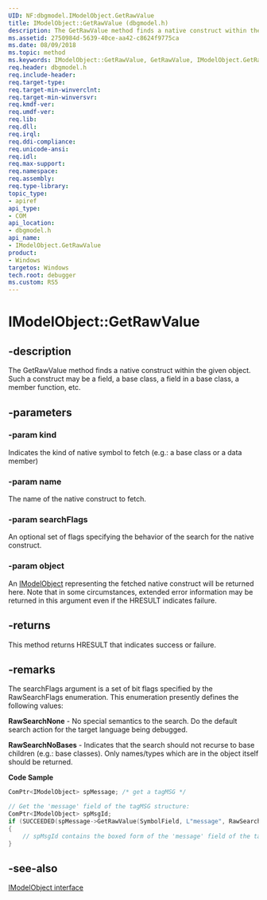 ```yaml
---
UID: NF:dbgmodel.IModelObject.GetRawValue
title: IModelObject::GetRawValue (dbgmodel.h)
description: The GetRawValue method finds a native construct within the given object. Such a construct may be a field, a base class, a field in a base class, a member function, etc.
ms.assetid: 2750984d-5639-40ce-aa42-c8624f9775ca
ms.date: 08/09/2018
ms.topic: method
ms.keywords: IModelObject::GetRawValue, GetRawValue, IModelObject.GetRawValue, IModelObject::GetRawValue, IModelObject.GetRawValue
req.header: dbgmodel.h
req.include-header:
req.target-type:
req.target-min-winverclnt:
req.target-min-winversvr:
req.kmdf-ver:
req.umdf-ver:
req.lib:
req.dll:
req.irql: 
req.ddi-compliance:
req.unicode-ansi:
req.idl:
req.max-support:
req.namespace:
req.assembly:
req.type-library: 
topic_type: 
- apiref
api_type: 
- COM
api_location: 
- dbgmodel.h
api_name: 
- IModelObject.GetRawValue
product:
- Windows
targetos: Windows
tech.root: debugger
ms.custom: RS5
---
```


# IModelObject::GetRawValue


## -description

The GetRawValue method finds a native construct within the given object. Such a construct may be a field, a base class, a field in a base class, a member function, etc. 

## -parameters

### -param kind
Indicates the kind of native symbol to fetch (e.g.: a base class or a data member)

### -param name
The name of the native construct to fetch.

### -param searchFlags
An optional set of flags specifying the behavior of the search for the native construct.

### -param object
An [IModelObject](nn-dbgmodel-imodelobject.md) representing the fetched native construct will be returned here. Note that in some circumstances, extended error information may be returned in this argument even if the HRESULT indicates failure. 

## -returns
This method returns HRESULT that indicates success or failure.

## -remarks

The searchFlags argument is a set of bit flags specified by the RawSearchFlags enumeration. This enumeration presently defines the following values: 

**RawSearchNone** - No special semantics to the search. Do the default search action for the target language being debugged.

**RawSearchNoBases** - Indicates that the search should not recurse to base children (e.g.: base classes). Only names/types which are in the object itself should be returned.



**Code Sample**

```cpp
ComPtr<IModelObject> spMessage; /* get a tagMSG */

// Get the 'message' field of the tagMSG structure:
ComPtr<IModelObject> spMsgId;
if (SUCCEEDED(spMessage->GetRawValue(SymbolField, L"message", RawSearchNone, &spMsgId)))
{
    // spMsgId contains the boxed form of the 'message' field of the tagMSG object.
}
```


## -see-also

[IModelObject interface](nn-dbgmodel-imodelobject.md)
